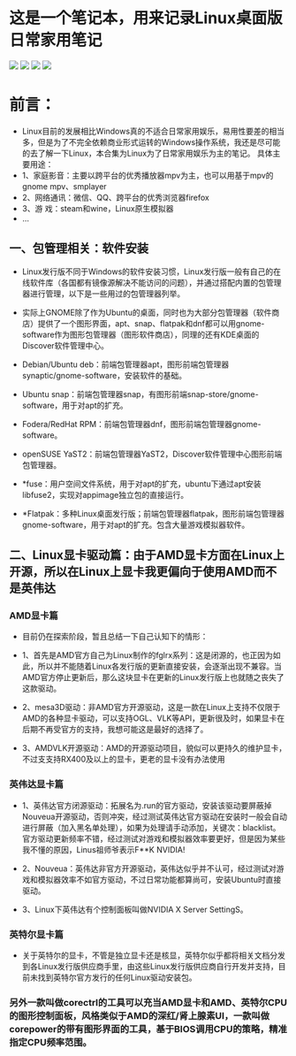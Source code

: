 # 这是一个笔记本，用来记录Linux桌面版日常家用笔记

![](https://github.com/redomCL/Linux-desktop-note/blob/main/Ubuntu.png)
![](https://github.com/redomCL/Linux-desktop-note/blob/main/duckstation.png)
![](https://github.com/redomCL/Linux-desktop-note/blob/main/gnome-software.png)
![](https://github.com/redomCL/Linux-desktop-note/blob/main/synaptic.png)

# 前言：
* Linux目前的发展相比Windows真的不适合日常家用娱乐，易用性要差的相当多，但是为了不完全依赖商业形式运转的Windows操作系统，我还是尽可能的去了解一下Linux，本合集为Linux为了日常家用娱乐为主的笔记。 具体主要用途：
*  1、家庭影音：主要以跨平台的优秀播放器mpv为主，也可以用基于mpv的gnome mpv、smplayer
*  2、网络通讯：微信、QQ、跨平台的优秀浏览器firefox
*  3、游   戏：steam和wine，Linux原生模拟器
*  ...

## 一、包管理相关：软件安装

* Linux发行版不同于Windows的软件安装习惯，Linux发行版一般有自己的在线软件库（各国都有镜像源解决不能访问的问题），并通过搭配内置的包管理器进行管理，以下是一些用过的包管理器列举。

* 实际上GNOME除了作为Ubuntu的桌面，同时也为大部分包管理器（软件商店）提供了一个图形界面，apt、snap、flatpak和dnf都可以用gnome-software作为图形包管理器（图形软件商店），同理的还有KDE桌面的Discover软件管理中心。

* Debian/Ubuntu deb：前端包管理器apt，图形前端包管理器synaptic/gnome-software，安装软件的基础。

* Ubuntu snap：前端包管理器snap，有图形前端snap-store/gnome-software，用于对apt的扩充。

* Fodera/RedHat RPM：前端包管理器dnf，图形前端包管理器gnome-software。

* openSUSE YaST2：前端包管理器YaST2，Discover软件管理中心图形前端包管理器。

* *fuse：用户空间文件系统，用于对apt的扩充，ubuntu下通过apt安装libfuse2，实现对appimage独立包的直接运行。

* *Flatpak：多种Linux桌面发行版；前端包管理器flatpak，图形前端包管理器gnome-software，用于对apt的扩充。包含大量游戏模拟器软件。

## 二、Linux显卡驱动篇：由于AMD显卡方面在Linux上开源，所以在Linux上显卡我更偏向于使用AMD而不是英伟达

### AMD显卡篇

* 目前仍在探索阶段，暂且总结一下自己认知下的情形：

* 1、首先是AMD官方自己为Linux制作的fglrx系列：这是闭源的，也正因为如此，所以并不能随着Linux各发行版的更新直接安装，会逐渐出现不兼容。当AMD官方停止更新后，那么这块显卡在更新的Linux发行版上也就随之丧失了这款驱动。

* 2、mesa3D驱动：非AMD官方开源驱动，这是一款在Linux上支持不仅限于AMD的各种显卡驱动，可以支持OGL、VLK等API，更新很及时，如果显卡在后期不再受官方的支持，我想可能这是最好的选择了。

* 3、AMDVLK开源驱动：AMD的开源驱动项目，貌似可以更持久的维护显卡，不过支支持RX400及以上的显卡，更老的显卡没有办法使用

### 英伟达显卡篇

* 1、英伟达官方闭源驱动：拓展名为.run的官方驱动，安装该驱动要屏蔽掉Nouveua开源驱动，否则冲突，经过测试英伟达官方驱动在安装时一般会自动进行屏蔽（加入黑名单处理），如果为处理请手动添加，关键次：blacklist。官方驱动更新频率不错，经过测试对游戏和模拟器效率要更好，但是因为某些我不懂的原因，Linus祖师爷表示F**K NVIDIA!

* 2、Nouveua：英伟达非官方开源驱动，英伟达似乎并不认可，经过测试对游戏和模拟器效率不如官方驱动，不过日常功能都算尚可，安装Ubuntu时直接驱动。

* 3、Linux下英伟达有个控制面板叫做NVIDIA X Server SettingS。

### 英特尔显卡篇

* 关于英特尔的显卡，不管是独立显卡还是核显，英特尔似乎都将相关文档分发到各Linux发行版供应商手里，由这些Linux发行版供应商自行开发并支持，目前未找到英特尔官方发行的任何Linux驱动安装包。

### 另外一款叫做corectrl的工具可以充当AMD显卡和AMD、英特尔CPU的图形控制面板，风格类似于AMD的深红/肾上腺素UI，一款叫做corepower的带有图形界面的工具，基于BIOS调用CPU的策略，精准指定CPU频率范围。
